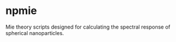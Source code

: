 # npmie
Mie theory scripts designed for calculating the spectral response of spherical nanoparticles.
